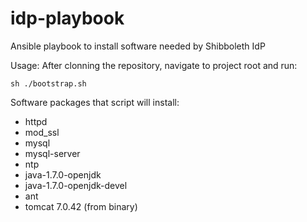 idp-playbook
============

Ansible playbook to install software needed by Shibboleth IdP

Usage:
After clonning the repository, navigate to project root and run:
```
sh ./bootstrap.sh
```

Software packages that script will install:
- httpd
- mod_ssl
- mysql
- mysql-server
- ntp
- java-1.7.0-openjdk
- java-1.7.0-openjdk-devel
- ant
- tomcat 7.0.42 (from binary)
